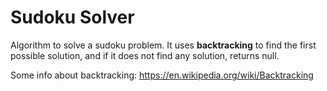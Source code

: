 # Sudoku Solver

Algorithm to solve a sudoku problem.
It uses **backtracking** to find the first possible solution, and if it does not find any solution, returns null.

Some info about backtracking:
https://en.wikipedia.org/wiki/Backtracking